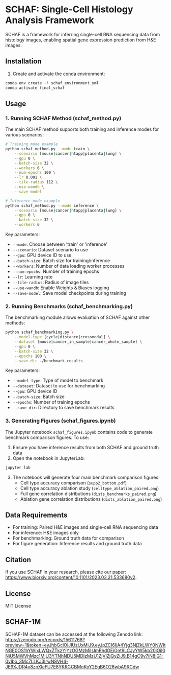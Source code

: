 # SCHAF: Single-Cell Histology Analysis Framework

SCHAF is a framework for inferring single-cell RNA sequencing data from histology images, enabling spatial gene expression prediction from H&E images.

## Installation

1. Create and activate the conda environment:
```bash
conda env create -f schaf_environment.yml
conda activate final_schaf
```

## Usage

### 1. Running SCHAF Method (schaf_method.py)

The main SCHAF method supports both training and inference modes for various scenarios:

```bash
# Training mode example
python schaf_method.py --mode train \
    --scenario [mouse|cancer|htapp|placenta|lung] \
    --gpu 0 \
    --batch-size 32 \
    --workers 6 \
    --num-epochs 100 \
    --lr 0.001 \
    --tile-radius 112 \
    --use-wandb \
    --save-model

# Inference mode example
python schaf_method.py --mode inference \
    --scenario [mouse|cancer|htapp|placenta|lung] \
    --gpu 0 \
    --batch-size 32 \
    --workers 6
```

Key parameters:
- `--mode`: Choose between 'train' or 'inference'
- `--scenario`: Dataset scenario to use
- `--gpu`: GPU device ID to use
- `--batch-size`: Batch size for training/inference
- `--workers`: Number of data loading worker processes
- `--num-epochs`: Number of training epochs
- `--lr`: Learning rate
- `--tile-radius`: Radius of image tiles
- `--use-wandb`: Enable Weights & Biases logging
- `--save-model`: Save model checkpoints during training

### 2. Running Benchmarks (schaf_benchmarking.py)

The benchmarking module allows evaluation of SCHAF against other methods:

```bash
python schaf_benchmarking.py \
    --model-type [cycle|distance|crossmodal] \
    --dataset [mouse|cancer_in_sample|cancer_whole_sample] \
    --gpu 0 \
    --batch-size 32 \
    --epochs 100 \
    --save-dir ./benchmark_results
```

Key parameters:
- `--model-type`: Type of model to benchmark
- `--dataset`: Dataset to use for benchmarking
- `--gpu`: GPU device ID
- `--batch-size`: Batch size
- `--epochs`: Number of training epochs
- `--save-dir`: Directory to save benchmark results

### 3. Generating Figures (schaf_figures.ipynb)

The Jupyter notebook `schaf_figures.ipynb` contains code to generate benchmark comparison figures. To use:

1. Ensure you have inference results from both SCHAF and ground truth data
2. Open the notebook in JupyterLab:
```bash
jupyter lab
```

3. The notebook will generate four main benchmark comparison figures:
   - Cell type accuracy comparison (`supp2_bottom.pdf`)
   - Cell type accuracy ablation study (`celltype_ablation_paired.png`)
   - Full gene correlation distributions (`dists_benchmarks_paired.png`)
   - Ablation gene correlation distributions (`dists_ablation_paired.png`)

## Data Requirements

- For training: Paired H&E images and single-cell RNA sequencing data
- For inference: H&E images only
- For benchmarking: Ground truth data for comparison
- For figure generation: Inference results and ground truth data

## Citation

If you use SCHAF in your research, please cite our paper: https://www.biorxiv.org/content/10.1101/2023.03.21.533680v2.

## License

MIT License

## SCHAF-1M

SCHAF-1M dataset can be accessed at the following Zenodo link: https://zenodo.org/records/15611768?preview=1&token=eyJhbGciOiJIUzUxMiJ9.eyJpZCI6IjA4Yjg3NjZkLWY0NWItNGE0OS1hYWIxLWQxZTkzYjYzOGMzMiIsImRhdGEiOnt9LCJyYW5kb20iOiI0NjU5MWVhMzc1MjU3YTNhNDU5MDIzMzU1ZjVlZjQyZiJ9.B14gC9v7iN8jG1-0vIbo_3Mc7LLKJ3IrwN8VH4-JE9XJDR4v8zpXleFU7E8YKKGCBMqKoY2EgB6O26wbA9RCdw
